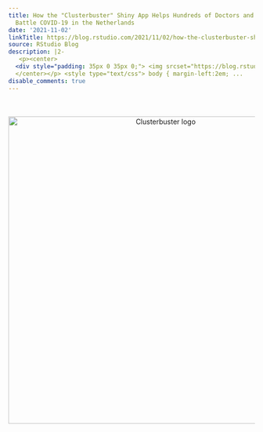 ```yaml
---
title: How the "Clusterbuster" Shiny App Helps Hundreds of Doctors and Epidemiologists
  Battle COVID-19 in the Netherlands
date: '2021-11-02'
linkTitle: https://blog.rstudio.com/2021/11/02/how-the-clusterbuster-shiny-app-helps-battle-covid-19-in-the-netherlands/
source: RStudio Blog
description: |2-
   <p><center>
  <div style="padding: 35px 0 35px 0;"> <img srcset="https://blog.rstudio.com/2021/11/02/how-the-clusterbuster-shiny-app-helps-battle-covid-19-in-the-netherlands/logo_hu9d59c56598985b11640d36e31f4c120f_463705_627x0_resize_box_2.png, https://blog.rstudio.com/2021/11/02/how-the-clusterbuster-shiny-app-helps-battle-covid-19-in-the-netherlands/logo.png 2x" src="https://blog.rstudio.com/2021/11/02/how-the-clusterbuster-shiny-app-helps-battle-covid-19-in-the-netherlands/logo.png" width="627" alt="Clusterbuster logo"/> </div>
  </center></p> <style type="text/css"> body { margin-left:2em; ...
disable_comments: true
---
```

 <p><center>
<div style="padding: 35px 0 35px 0;"> <img srcset="https://blog.rstudio.com/2021/11/02/how-the-clusterbuster-shiny-app-helps-battle-covid-19-in-the-netherlands/logo_hu9d59c56598985b11640d36e31f4c120f_463705_627x0_resize_box_2.png, https://blog.rstudio.com/2021/11/02/how-the-clusterbuster-shiny-app-helps-battle-covid-19-in-the-netherlands/logo.png 2x" src="https://blog.rstudio.com/2021/11/02/how-the-clusterbuster-shiny-app-helps-battle-covid-19-in-the-netherlands/logo.png" width="627" alt="Clusterbuster logo"/> </div>
</center></p> <style type="text/css"> body { margin-left:2em; ...